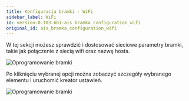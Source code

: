 ```yaml
---
title: Konfiguracja bramki - WiFi
sidebar_label: WiFi
id: version-0.103.6b1-ais_bramka_configuration_wifi
original_id: ais_bramka_configuration_wifi
---
```



W tej sekcji możesz sprawdzić i dostosować sieciowe parametry bramki, takie jak połączenie z siecią wifi oraz nazwę hosta.

![Oprogramowanie bramki](/AIS-docs/img/en/bramka/config_ais_dom_section2.png)

Po kliknięciu wybranej opcji można zobaczyć szczegóły wybranego elementu i uruchomić kreator ustawień.

![Oprogramowanie bramki](/AIS-docs/img/en/bramka/config_ais_dom_section2_2.png)
